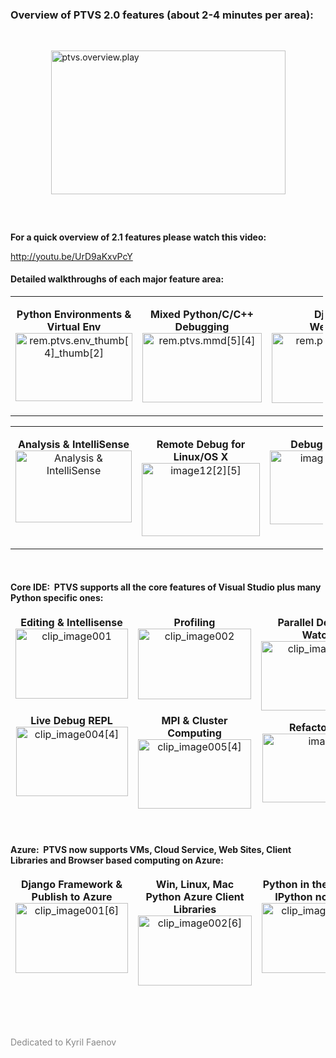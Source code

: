 <h3>Overview of PTVS 2.0 features (about 2-4 minutes per area):</h3>
<p>&nbsp;</p>
<p><a href="https://www.youtube.com/watch?v=JNNAOypc6Ek&hd=1"><img title="ptvs.overview.play" src="http://download-codeplex.sec.s-msft.com/Download?ProjectName=pytools&DownloadId=744409" alt="ptvs.overview.play" width="375" height="230" border="0" style="float:none; padding-top:0px; padding-left:0px; margin-left:auto; display:block; padding-right:0px; margin-right:auto; border:0px"></a></p>
<h3>&nbsp;</h3>
<p><strong>For a quick overview of 2.1 features please watch&nbsp;this video:</strong></p>
<p><a href="http://youtu.be/UrD9aKxvPcY" target="_blank">http://youtu.be/UrD9aKxvPcY</a></p>
<h4>Detailed walkthroughs of each major feature area:</h4>
<table border="0" width="577" cellspacing="0" cellpadding="0" style="width:500px">
<tbody>
<tr>
<td valign="top" width="189">
<p align="center"><strong>Python Environments &amp; Virtual Env</strong> <br>
<a href="https://www.youtube.com/watch?v=eKPeC1remt4&hd=1"><img title="rem.ptvs.env_thumb[4]_thumb[2]" src="http://download-codeplex.sec.s-msft.com/Download?ProjectName=pytools&DownloadId=697112" alt="rem.ptvs.env_thumb[4]_thumb[2]" width="187" height="109" border="0" style="padding-top:0px; padding-left:0px; display:inline; padding-right:0px; border-width:0px"></a></p>
</td>
<td valign="top" width="193">
<p align="center"><strong>Mixed Python/C/C&#43;&#43; Debugging</strong> <br>
<a href="http://www.youtube.com/watch?v=wvJaKQ94lBY"><img title="rem.ptvs.mmd[5][4]" src="http://download-codeplex.sec.s-msft.com/Download?ProjectName=pytools&DownloadId=697603" alt="rem.ptvs.mmd[5][4]" width="191" height="111" border="0" style="padding-top:0px; padding-left:0px; display:inline; padding-right:0px; border-width:0px"></a></p>
</td>
<td valign="top" width="193">
<p align="center"><strong>Django <br>
Web Site</strong> <br>
<a href="https://www.youtube.com/watch?v=wkqjafvvU5w&hd=1"><img title="rem.ptvs.dj[5][4]" src="http://download-codeplex.sec.s-msft.com/Download?ProjectName=pytools&DownloadId=697604" alt="rem.ptvs.dj[5][4]" width="191" height="112" border="0" style="padding-top:0px; padding-left:0px; display:inline; padding-right:0px; border-width:0px"></a></p>
</td>
</tr>
</tbody>
</table>
<table border="0" width="581" cellspacing="0" cellpadding="0" style="width:500px">
<tbody>
<tr>
<td valign="top" width="192">
<p align="center"><strong>Analysis &amp; IntelliSense</strong> <br>
<a href="http://www.youtube.com/watch?v=J5GK8uVEoX4"><img title="image5[1][4]" src="http://download-codeplex.sec.s-msft.com/Download?ProjectName=pytools&DownloadId=745418" alt="Analysis & IntelliSense" width="186" height="115" border="0" style="padding-top:0px; padding-left:0px; display:inline; padding-right:0px; border-width:0px"></a></p>
</td>
<td valign="top" width="191">
<p align="center"><strong>Remote Debug for Linux/OS X</strong> <br>
<a href="http://www.youtube.com/watch?v=VTluEosS4Ts"><img title="image12[2][5]" src="http://download-codeplex.sec.s-msft.com/Download?ProjectName=pytools&DownloadId=697606" alt="image12[2][5]" width="189" height="117" border="0" style="padding-top:0px; padding-left:0px; display:inline; padding-right:0px; border-width:0px"></a></p>
</td>
<td valign="top" width="196">
<p align="center"><strong>Debug As Script</strong> <br>
<a href="http://www.youtube.com/watch?v=QADxwr0wjU4"><img title="image20[1][3]" src="http://download-codeplex.sec.s-msft.com/Download?ProjectName=pytools&DownloadId=697607" alt="image20[1][3]" width="194" height="118" border="0" style="padding-top:0px; padding-left:0px; display:inline; padding-right:0px; border-width:0px"></a></p>
</td>
</tr>
</tbody>
</table>
<p>&nbsp;</p>
<h4><strong>Core IDE:</strong>&nbsp; PTVS supports all the core features of Visual Studio plus many Python specific ones:</h4>
<table border="0" width="578" cellspacing="0" cellpadding="0" style="border-style:none">
<tbody style="border-style:none">
<tr style="border-style:none">
<td align="center" valign="top" width="192" style="border-style:none"><strong>Editing &amp; Intellisense</strong>
<br>
<a href="http://www.youtube.com/watch?v=w6IOzUOdH38"><img title="clip_image001" src="http://download-codeplex.sec.s-msft.com/Download?ProjectName=pytools&DownloadId=524817" alt="clip_image001" width="180" height="112" border="0" style="padding-top:0px; padding-left:0px; display:inline; padding-right:0px; border-width:0px"></a></td>
<td align="center" valign="top" width="192" style="border-style:none"><strong>Profiling</strong>
<br>
<a href="http://www.youtube.com/watch?v=K-KqkFkp55k"><img title="clip_image002" src="http://download-codeplex.sec.s-msft.com/Download?ProjectName=pytools&DownloadId=524818" alt="clip_image002" width="181" height="113" border="0" style="padding-top:0px; padding-left:0px; display:inline; padding-right:0px; border-width:0px"></a></td>
<td align="center" valign="top" width="192" style="border-style:none"><strong>Parallel Debug &amp; Watch</strong>
<br>
<a href="http://www.youtube.com/watch?v=NexqebKw8Xs"><img title="clip_image003" src="http://download-codeplex.sec.s-msft.com/Download?ProjectName=pytools&DownloadId=524819" alt="clip_image003" width="181" height="111" border="0" style="padding-top:0px; padding-left:0px; display:inline; padding-right:0px; border-width:0px"></a></td>
</tr>
<tr style="border-style:none">
<td align="center" valign="top" width="192" style="border-style:none"><strong>Live Debug REPL</strong>
<br>
<a href="http://www.youtube.com/watch?v=yVYb2pnNk9E"><img title="clip_image004[4]" src="http://download-codeplex.sec.s-msft.com/Download?ProjectName=pytools&DownloadId=524820" alt="clip_image004[4]" width="179" height="111" border="0" style="padding-top:0px; padding-left:0px; display:inline; padding-right:0px; border-width:0px"></a></td>
<td align="center" valign="bottom" width="192" style="border-style:none"><strong>MPI &amp; Cluster Computing</strong>
<br>
<a href="http://www.youtube.com/watch?v=Dmb3M4d0tKQ"><img title="clip_image005[4]" src="http://download-codeplex.sec.s-msft.com/Download?ProjectName=pytools&DownloadId=524821" alt="clip_image005[4]" width="181" height="111" border="0" style="padding-top:0px; padding-left:0px; display:inline; padding-right:0px; border-width:0px"></a></td>
<td align="center" width="192" style="border-style:none"><strong>Refactoring</strong>
<br>
<a href="http://www.youtube.com/watch?v=WmDJHAWD9tQ"><img title="image" src="http://download-codeplex.sec.s-msft.com/Download?ProjectName=pytools&DownloadId=524828" alt="image" width="177" height="110" border="0" style="padding-top:0px; padding-left:0px; display:inline; padding-right:0px; border-width:0px"></a></td>
</tr>
</tbody>
</table>
<p>&nbsp;</p>
<h4><strong>Azure:&nbsp; </strong>PTVS now supports VMs, Cloud Service, Web Sites, Client Libraries and Browser based computing on Azure:</h4>
<table border="0" width="578" cellspacing="0" cellpadding="0" style="border-style:none">
<tbody style="border-style:none">
<tr style="border-style:none">
<td align="center" valign="top" width="193" style="border-style:none"><strong>Django Framework &amp;
<br>
Publish to Azure</strong> <br>
<a href="http://www.youtube.com/watch?v=UsLti4KlgAY&hd=1"><img title="clip_image001[6]" src="http://download-codeplex.sec.s-msft.com/Download?ProjectName=pytools&DownloadId=524824" alt="clip_image001[6]" width="180" height="112" border="0" style="padding-top:0px; padding-left:0px; margin:0px; display:inline; padding-right:0px; border-width:0px"></a></td>
<td align="center" valign="top" width="192" style="border-style:none"><strong>Win, Linux, Mac Python Azure Client Libraries</strong>
<br>
<a href="http://www.youtube.com/watch?v=qQ97lwJTVZ8"><img title="clip_image002[6]" src="http://download-codeplex.sec.s-msft.com/Download?ProjectName=pytools&DownloadId=524825" alt="clip_image002[6]" width="182" height="112" border="0" style="padding-top:0px; padding-left:0px; display:inline; padding-right:0px; border-width:0px"></a></td>
<td align="center" valign="top" width="191" style="border-style:none"><strong>Python in the Browser:
<br>
IPython notebook</strong> <br>
<a href="http://www.youtube.com/watch?v=ljrSOkMs7DQ&hd=1"><img title="clip_image003[6]" src="http://download-codeplex.sec.s-msft.com/Download?ProjectName=pytools&DownloadId=524826" alt="clip_image003[6]" width="181" height="112" border="0" style="padding-top:0px; padding-left:0px; margin:0px; display:inline; padding-right:0px; border-width:0px"></a></td>
</tr>
</tbody>
</table>
<p>&nbsp;</p>
<p>&nbsp;</p>
<p><span style="color:#888888">Dedicated to Kyril Faenov</span></p>

